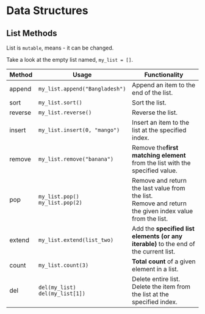 # Data Structures

## List Methods

List is `mutable`, means - it can be changed.

Take a look at the empty list named, `my_list = []`.


| Method  | Usage                                | Functionality                                                                                              |
|---------|--------------------------------------|------------------------------------------------------------------------------------------------------------|
| append  | `my_list.append("Bangladesh")`       | Append an item to the end of the list.                                                                     |
| sort    | `my_list.sort()`                     | Sort the list.                                                                                             |
| reverse | `my_list.reverse()`                  | Reverse the list.                                                                                          |
| insert  | `my_list.insert(0, "mango")`         | Insert an item to the list at the specified index.                                                         |
| remove  | `my_list.remove("banana")`           | Remove the**first matching element** from the list with the specified value.                               |
| pop     | `my_list.pop()`<br/>`my_list.pop(2)` | Remove and return the last value from the list.<br/>Remove and return the given index value from the list. |
| extend  | `my_list.extend(list_two)`           | Add the **specified list elements (or any iterable)** to the end of the current list.                      |
| count   | `my_list.count(3)`                   | **Total count** of a given element in a list.                                                              |
| del     | `del(my_list)`<br/>`del(my_list[1])` | Delete entire list.<br/>Delete the item from the list at the specified index.                              |